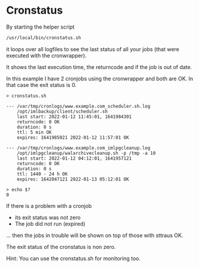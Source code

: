 
# Cronstatus

By starting the helper script 

```bash
/usr/local/bin/cronstatus.sh
```

it loops over all logfiles to see the last status of all your jobs (that were executed with the cronwrapper).

It shows the last execution time, the returncode and if the job is out of date.

In this example I have 2 cronjobs using the cronwrapper and both are OK. In that case the exit status is 0.

```text
> cronstatus.sh 

--- /var/tmp/cronlogs/www.example.com_scheduler.sh.log
    /opt/imlbackup/client/scheduler.sh
    last start: 2022-01-12 11:45:01, 1641984301
    returncode: 0 OK
    duration: 0 s
    ttl: 5 min OK
    expires: 1641985021 2022-01-12 11:57:01 OK

--- /var/tmp/cronlogs/www.example.com_imlpgcleanup.log
    /opt/imlpgcleanup/walarchivecleanup.sh -p /tmp -a 10
    last start: 2022-01-12 04:12:01, 1641957121
    returncode: 0 OK
    duration: 0 s
    ttl: 1440 - 24 h OK
    expires: 1642047121 2022-01-13 05:12:01 OK
    
> echo $?
0

```

If there is a problem with a cronjob

* its exit status was not zero
* The job did not run (expired)

... then the jobs in trouble will be shown on top of those with sttraus OK.

The exit status of the cronstatus is non zero. 

Hint: You can use the cronstatus.sh for monitoring too.
